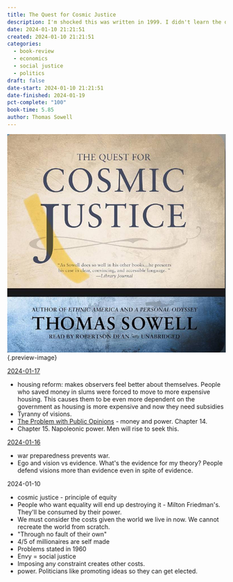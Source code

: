 ```yaml
---
title: The Quest for Cosmic Justice
description: I'm shocked this was written in 1999. I didn't learn the date until after finishing the book. That illustrates that we live in the same general state of challenge that he wrote about, and things haven't changed for 20 years. People in power still seek power. Seek to restrict freedoms of few, in an attempt to empower the many, in the name of equity and cosmic justice.
date: 2024-01-10 21:21:51
created: 2024-01-10 21:21:51
categories:
  - book-review
  - economics
  - social justice
  - politics
draft: false
date-start: 2024-01-10 21:21:51
date-finished: 2024-01-19
pct-complete: "100"
book-time: 5.85
author: Thomas Sowell
---
```

![Quest for cosmic justice](../img/book-the-quest-for-cosmic-justice.jpeg){.preview-image}

[2024-01-17](../goals/2024-01-17.md)
- housing reform: makes observers feel better about themselves. People who saved money in slums were forced to move to more expensive housing. This causes them to be even more dependent on the government as housing is more expensive and now they need subsidies
- Tyranny of visions. 
- [The Problem with Public Opinions](../posts/the-problem-with-public-opinions.md) - money and power. Chapter 14. 
- Chapter 15. Napoleonic power. Men will rise to seek this. 

[2024-01-16](../goals/2024-01-16)
- war preparedness prevents war. 
- Ego and vision vs evidence. What's the evidence for my theory? People defend visions more than evidence even in spite of evidence. 

2024-01-10

- cosmic justice - principle of equity
- People who want equality will end up destroying it - Milton Friedman's. They'll be consumed by their power. 
- We must consider the costs given the world we live in now. We cannot recreate the world from scratch. 
- "Through no fault of their own"
- 4/5 of millionaires are self made
- Problems stated in 1960
- Envy = social justice 
- Imposing any constraint creates other costs. 
- power. Politicians like promoting ideas so they can get elected. 